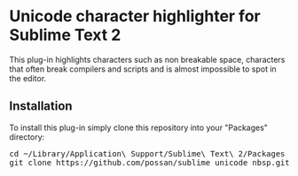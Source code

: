 # Unicode character highlighter for Sublime Text 2

This plug-in highlights characters such as non breakable space, characters that often break compilers and scripts and is almost impossible to spot in the editor.

## Installation

To install this plug-in simply clone this repository into your "Packages" directory:

<pre>
cd ~/Library/Application\ Support/Sublime\ Text\ 2/Packages
git clone https://github.com/possan/sublime_unicode_nbsp.git sublime_unicode_nbsp
</pre>

